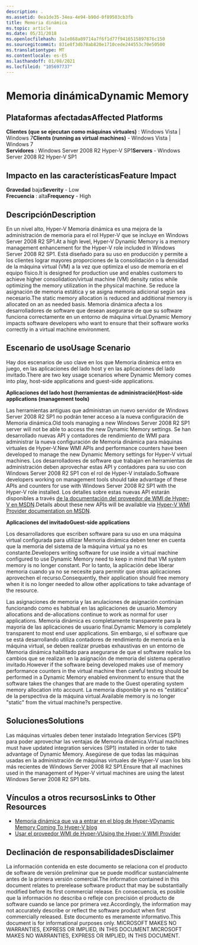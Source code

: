 ```yaml
---
description: .
ms.assetid: 0ea1de35-34ea-4e94-b90d-0f89503cb3fb
title: Memoria dinámica
ms.topic: article
ms.date: 05/31/2018
ms.openlocfilehash: 3a1e868a89714a7f6f1d77f9416515897876c150
ms.sourcegitcommit: 831e8f3db78ab820e1710cede244553c70e50500
ms.translationtype: MT
ms.contentlocale: es-ES
ms.lasthandoff: 01/08/2021
ms.locfileid: "105697737"
---
```

# <a name="dynamic-memory"></a><span data-ttu-id="fd18a-103">Memoria dinámica</span><span class="sxs-lookup"><span data-stu-id="fd18a-103">Dynamic Memory</span></span>

## <a name="affected-platforms"></a><span data-ttu-id="fd18a-104">Plataformas afectadas</span><span class="sxs-lookup"><span data-stu-id="fd18a-104">Affected Platforms</span></span>

<span data-ttu-id="fd18a-105">**Clientes (que se ejecutan como máquinas virtuales)** : Windows Vista \| Windows 7</span><span class="sxs-lookup"><span data-stu-id="fd18a-105">**Clients (running as virtual machines)** - Windows Vista \| Windows 7</span></span>  
<span data-ttu-id="fd18a-106">**Servidores** : Windows Server 2008 R2 Hyper-V SP1</span><span class="sxs-lookup"><span data-stu-id="fd18a-106">**Servers** - Windows Server 2008 R2 Hyper-V SP1</span></span>  


## <a name="feature-impact"></a><span data-ttu-id="fd18a-107">Impacto en las características</span><span class="sxs-lookup"><span data-stu-id="fd18a-107">Feature Impact</span></span>

 <span data-ttu-id="fd18a-108">**Gravedad** baja</span><span class="sxs-lookup"><span data-stu-id="fd18a-108">**Severity** - Low</span></span>  
<span data-ttu-id="fd18a-109">**Frecuencia** : alta</span><span class="sxs-lookup"><span data-stu-id="fd18a-109">**Frequency** - High</span></span>  






## <a name="description"></a><span data-ttu-id="fd18a-110">Descripción</span><span class="sxs-lookup"><span data-stu-id="fd18a-110">Description</span></span>

<span data-ttu-id="fd18a-111">En un nivel alto, Hyper-V Memoria dinámica es una mejora de la administración de memoria para el rol Hyper-V que se incluye en Windows Server 2008 R2 SP1.</span><span class="sxs-lookup"><span data-stu-id="fd18a-111">At a high level, Hyper-V Dynamic Memory is a memory management enhancement for the Hyper-V role included in Windows Server 2008 R2 SP1.</span></span> <span data-ttu-id="fd18a-112">Está diseñado para su uso en producción y permite a los clientes lograr mayores proporciones de la consolidación o la densidad de la máquina virtual (VM) a la vez que optimiza el uso de memoria en el equipo físico.</span><span class="sxs-lookup"><span data-stu-id="fd18a-112">It is designed for production use and enables customers to achieve higher consolidation/virtual machine (VM) density ratios while optimizing the memory utilization in the physical machine.</span></span> <span data-ttu-id="fd18a-113">Se reduce la asignación de memoria estática y se asigna memoria adicional según sea necesario.</span><span class="sxs-lookup"><span data-stu-id="fd18a-113">The static memory allocation is reduced and additional memory is allocated on an as needed basis.</span></span> <span data-ttu-id="fd18a-114">Memoria dinámica afecta a los desarrolladores de software que desean asegurarse de que su software funciona correctamente en un entorno de máquina virtual.</span><span class="sxs-lookup"><span data-stu-id="fd18a-114">Dynamic Memory impacts software developers who want to ensure that their software works correctly in a virtual machine environment.</span></span>

## <a name="usage-scenario"></a><span data-ttu-id="fd18a-115">Escenario de uso</span><span class="sxs-lookup"><span data-stu-id="fd18a-115">Usage Scenario</span></span>

<span data-ttu-id="fd18a-116">Hay dos escenarios de uso clave en los que Memoria dinámica entra en juego, en las aplicaciones del lado host y en las aplicaciones del lado invitado.</span><span class="sxs-lookup"><span data-stu-id="fd18a-116">There are two key usage scenarios where Dynamic Memory comes into play, host-side applications and guest-side applications.</span></span>

<span data-ttu-id="fd18a-117">**Aplicaciones del lado host (herramientas de administración)**</span><span class="sxs-lookup"><span data-stu-id="fd18a-117">**Host-side applications (management tools)**</span></span>

<span data-ttu-id="fd18a-118">Las herramientas antiguas que administran un nuevo servidor de Windows Server 2008 R2 SP1 no podrán tener acceso a la nueva configuración de Memoria dinámica.</span><span class="sxs-lookup"><span data-stu-id="fd18a-118">Old tools managing a new Windows Server 2008 R2 SP1 server will not be able to access the new Dynamic Memory settings.</span></span> <span data-ttu-id="fd18a-119">Se han desarrollado nuevas API y contadores de rendimiento de WMI para administrar la nueva configuración de Memoria dinámica para máquinas virtuales de Hyper-V.</span><span class="sxs-lookup"><span data-stu-id="fd18a-119">New WMI APIs and performance counters have been developed to manage the new Dynamic Memory settings for Hyper-V virtual machines.</span></span> <span data-ttu-id="fd18a-120">Los desarrolladores de software que trabajan en herramientas de administración deben aprovechar estas API y contadores para su uso con Windows Server 2008 R2 SP1 con el rol de Hyper-V instalado.</span><span class="sxs-lookup"><span data-stu-id="fd18a-120">Software developers working on management tools should take advantage of these APIs and counters for use with Windows Server 2008 R2 SP1 with the Hyper-V role installed.</span></span> <span data-ttu-id="fd18a-121">Los detalles sobre estas nuevas API estarán disponibles a través [de la documentación del proveedor de WMI de Hyper-V en MSDN](/previous-versions/windows/desktop/virtual/using-the-virtualization-wmi-provider).</span><span class="sxs-lookup"><span data-stu-id="fd18a-121">Details about these new APIs will be available via [Hyper-V WMI Provider documentation on MSDN](/previous-versions/windows/desktop/virtual/using-the-virtualization-wmi-provider).</span></span>

<span data-ttu-id="fd18a-122">**Aplicaciones del invitado**</span><span class="sxs-lookup"><span data-stu-id="fd18a-122">**Guest-side applications**</span></span>

<span data-ttu-id="fd18a-123">Los desarrolladores que escriben software para su uso en una máquina virtual configurada para utilizar Memoria dinámica deben tener en cuenta que la memoria del sistema de la máquina virtual ya no es constante.</span><span class="sxs-lookup"><span data-stu-id="fd18a-123">Developers writing software for use inside a virtual machine configured to use Dynamic Memory need to keep in mind that VM system memory is no longer constant.</span></span> <span data-ttu-id="fd18a-124">Por lo tanto, la aplicación debe liberar memoria cuando ya no se necesite para permitir que otras aplicaciones aprovechen el recurso.</span><span class="sxs-lookup"><span data-stu-id="fd18a-124">Consequently, their application should free memory when it is no longer needed to allow other applications to take advantage of the resource.</span></span>

<span data-ttu-id="fd18a-125">Las asignaciones de memoria y las anulaciones de asignación continúan funcionando como es habitual en las aplicaciones de usuario.</span><span class="sxs-lookup"><span data-stu-id="fd18a-125">Memory allocations and de-allocations continue to work as normal for user applications.</span></span> <span data-ttu-id="fd18a-126">Memoria dinámica es completamente transparente para la mayoría de las aplicaciones de usuario final.</span><span class="sxs-lookup"><span data-stu-id="fd18a-126">Dynamic Memory is completely transparent to most end user applications.</span></span> <span data-ttu-id="fd18a-127">Sin embargo, si el software que se está desarrollando utiliza contadores de rendimiento de memoria en la máquina virtual, se deben realizar pruebas exhaustivas en un entorno de Memoria dinámica habilitado para asegurarse de que el software realice los cambios que se realizan en la asignación de memoria del sistema operativo invitado.</span><span class="sxs-lookup"><span data-stu-id="fd18a-127">However if the software being developed makes use of memory performance counters in the virtual machine then careful testing should be performed in a Dynamic Memory enabled environment to ensure that the software takes the changes that are made to the Guest operating system memory allocation into account.</span></span> <span data-ttu-id="fd18a-128">La memoria disponible ya no es "estática" de la perspectiva de la máquina virtual.</span><span class="sxs-lookup"><span data-stu-id="fd18a-128">Available memory is no longer "static" from the virtual machine?s perspective.</span></span>

## <a name="solutions"></a><span data-ttu-id="fd18a-129">Soluciones</span><span class="sxs-lookup"><span data-stu-id="fd18a-129">Solutions</span></span>

<span data-ttu-id="fd18a-130">Las máquinas virtuales deben tener instalado Integration Services (SP1) para poder aprovechar las ventajas de Memoria dinámica.</span><span class="sxs-lookup"><span data-stu-id="fd18a-130">Virtual machines must have updated integration services (SP1) installed in order to take advantage of Dynamic Memory.</span></span> <span data-ttu-id="fd18a-131">Asegúrese de que todas las máquinas usadas en la administración de máquinas virtuales de Hyper-V usan los bits más recientes de Windows Server 2008 R2 SP1.</span><span class="sxs-lookup"><span data-stu-id="fd18a-131">Ensure that all machines used in the management of Hyper-V virtual machines are using the latest Windows Server 2008 R2 SP1 bits.</span></span>

## <a name="links-to-other-resources"></a><span data-ttu-id="fd18a-132">Vínculos a otros recursos</span><span class="sxs-lookup"><span data-stu-id="fd18a-132">Links to Other Resources</span></span>

-   [<span data-ttu-id="fd18a-133">Memoria dinámica que va a entrar en el blog de Hyper-V</span><span class="sxs-lookup"><span data-stu-id="fd18a-133">Dynamic Memory Coming To Hyper-V blog</span></span>](https://blogs.technet.com/b/virtualization/archive/2010/03/18/dynamic-memory-coming-to-hyper-v.aspx)
-   [<span data-ttu-id="fd18a-134">Usar el proveedor WMI de Hyper-V</span><span class="sxs-lookup"><span data-stu-id="fd18a-134">Using the Hyper-V WMI Provider</span></span>](/previous-versions/windows/desktop/virtual/using-the-virtualization-wmi-provider)

## <a name="disclaimer"></a><span data-ttu-id="fd18a-135">Declinación de responsabilidades</span><span class="sxs-lookup"><span data-stu-id="fd18a-135">Disclaimer</span></span>

<span data-ttu-id="fd18a-136">La información contenida en este documento se relaciona con el producto de software de versión preliminar que se puede modificar sustancialmente antes de la primera versión comercial.</span><span class="sxs-lookup"><span data-stu-id="fd18a-136">The information contained in this document relates to prerelease software product that may be substantially modified before its first commercial release.</span></span> <span data-ttu-id="fd18a-137">En consecuencia, es posible que la información no describa o refleje con precisión el producto de software cuando se lance por primera vez.</span><span class="sxs-lookup"><span data-stu-id="fd18a-137">Accordingly, the information may not accurately describe or reflect the software product when first commercially released.</span></span> <span data-ttu-id="fd18a-138">Este documento es meramente informativo.</span><span class="sxs-lookup"><span data-stu-id="fd18a-138">This document is for informational purposes only.</span></span> <span data-ttu-id="fd18a-139">MICROSOFT MAKES NO WARRANTIES, EXPRESS OR IMPLIED, IN THIS DOCUMENT.</span><span class="sxs-lookup"><span data-stu-id="fd18a-139">MICROSOFT MAKES NO WARRANTIES, EXPRESS OR IMPLIED, IN THIS DOCUMENT.</span></span>

 

 
